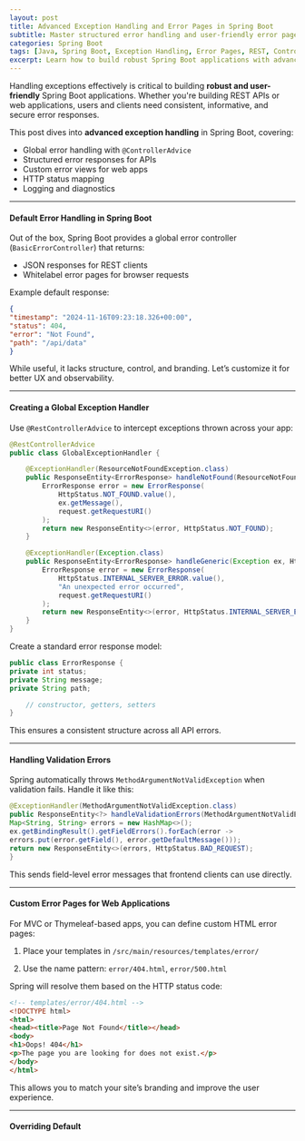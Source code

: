 ```yaml
---
layout: post
title: Advanced Exception Handling and Error Pages in Spring Boot
subtitle: Master structured error handling and user-friendly error pages in Spring Boot applications
categories: Spring Boot
tags: [Java, Spring Boot, Exception Handling, Error Pages, REST, ControllerAdvice, Global Error Handling]
excerpt: Learn how to build robust Spring Boot applications with advanced exception handling and custom error pages. Implement global handlers, structured JSON responses, and user-friendly error views.
---
```




Handling exceptions effectively is critical to building **robust and user-friendly** Spring Boot applications. Whether you're building REST APIs or web applications, users and clients need consistent, informative, and secure error responses.

This post dives into **advanced exception handling** in Spring Boot, covering:
- Global error handling with `@ControllerAdvice`
- Structured error responses for APIs
- Custom error views for web apps
- HTTP status mapping
- Logging and diagnostics

---

#### Default Error Handling in Spring Boot

Out of the box, Spring Boot provides a global error controller (`BasicErrorController`) that returns:
- JSON responses for REST clients
- Whitelabel error pages for browser requests

Example default response:

```json
{
"timestamp": "2024-11-16T09:23:18.326+00:00",
"status": 404,
"error": "Not Found",
"path": "/api/data"
}
```

While useful, it lacks structure, control, and branding. Let’s customize it for better UX and observability.

---

#### Creating a Global Exception Handler

Use `@RestControllerAdvice` to intercept exceptions thrown across your app:

```java
@RestControllerAdvice
public class GlobalExceptionHandler {

    @ExceptionHandler(ResourceNotFoundException.class)
    public ResponseEntity<ErrorResponse> handleNotFound(ResourceNotFoundException ex, HttpServletRequest request) {
        ErrorResponse error = new ErrorResponse(
            HttpStatus.NOT_FOUND.value(),
            ex.getMessage(),
            request.getRequestURI()
        );
        return new ResponseEntity<>(error, HttpStatus.NOT_FOUND);
    }

    @ExceptionHandler(Exception.class)
    public ResponseEntity<ErrorResponse> handleGeneric(Exception ex, HttpServletRequest request) {
        ErrorResponse error = new ErrorResponse(
            HttpStatus.INTERNAL_SERVER_ERROR.value(),
            "An unexpected error occurred",
            request.getRequestURI()
        );
        return new ResponseEntity<>(error, HttpStatus.INTERNAL_SERVER_ERROR);
    }
}
```

Create a standard error response model:

```java
public class ErrorResponse {
private int status;
private String message;
private String path;

    // constructor, getters, setters
}
```

This ensures a consistent structure across all API errors.

---

#### Handling Validation Errors

Spring automatically throws `MethodArgumentNotValidException` when validation fails. Handle it like this:

```java
@ExceptionHandler(MethodArgumentNotValidException.class)
public ResponseEntity<?> handleValidationErrors(MethodArgumentNotValidException ex) {
Map<String, String> errors = new HashMap<>();
ex.getBindingResult().getFieldErrors().forEach(error ->
errors.put(error.getField(), error.getDefaultMessage()));
return new ResponseEntity<>(errors, HttpStatus.BAD_REQUEST);
}
```

This sends field-level error messages that frontend clients can use directly.

---

#### Custom Error Pages for Web Applications

For MVC or Thymeleaf-based apps, you can define custom HTML error pages:

1. Place your templates in `/src/main/resources/templates/error/`

2. Use the name pattern: `error/404.html`, `error/500.html`

Spring will resolve them based on the HTTP status code:

```html
<!-- templates/error/404.html -->
<!DOCTYPE html>
<html>
<head><title>Page Not Found</title></head>
<body>
<h1>Oops! 404</h1>
<p>The page you are looking for does not exist.</p>
</body>
</html>
```

This allows you to match your site’s branding and improve the user experience.

---

#### Overriding Default
